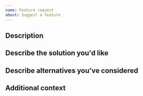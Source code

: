 ```yaml
---
name: Feature request
about: Suggest a feature
---
```


## Description

<!-- A clear and concise description of the problem or missing capability. -->

## Describe the solution you'd like

<!-- If you have a solution in mind, please describe it. -->

## Describe alternatives you've considered

<!-- Have you considered any alternative solutions or workarounds? -->

## Additional context

<!-- Add any other context or screenshots about the feature request here. -->
